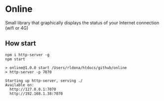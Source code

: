 Online
======

Small library that graphically displays the status of your Internet connection (wifi or 4G)

How start
---------

```console
npm i http-server -g
npm start
```

```console
> online@1.0.0 start /Users/rldona/htdocs/github/online
> http-server -p 7070

Starting up http-server, serving ./
Available on:
  http://127.0.0.1:7070
  http://192.168.1.38:7070
```